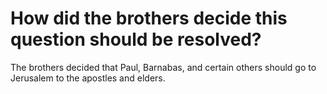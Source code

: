 # How did the brothers decide this question should be resolved?

The brothers decided that Paul, Barnabas, and certain others should go to Jerusalem to the apostles and elders.
